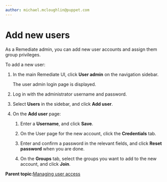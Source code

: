 ```yaml
---
author: michael.mcloughlin@puppet.com
---
```


# Add new users

As a Remediate admin, you can add new user accounts and assign them group privileges.

To add a new user:

1.  In the main Remediate UI, click **User admin** on the navigation sidebar.

    The user admin login page is displayed.

2.  Log in with the administrator username and password.

3.  Select **Users** in the sidebar, and click **Add user**.

4.  On the **Add user** page:

    1.  Enter a **Username**, and click **Save**.

    2.  On the User page for the new account, click the **Credentials** tab.

    3.  Enter and confirm a password in the relevant fields, and click **Reset password** when you are done.

    4.  On the **Groups** tab, select the groups you want to add to the new account, and click **Join**.


**Parent topic:**[Managing user access](managing_user_access.md)

